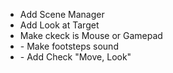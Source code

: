 - Add Scene Manager
- Add Look at Target
- Make ckeck is Mouse or Gamepad
- <Soundable> - Make footsteps sound
- <ActivateByInput> - Add Check "Move, Look"